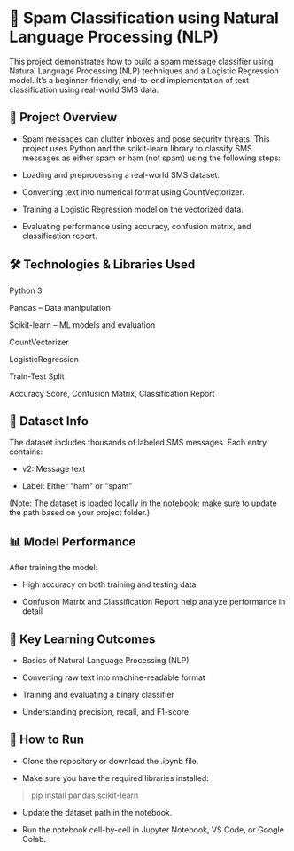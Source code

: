# 📧 Spam Classification using Natural Language Processing (NLP)
This project demonstrates how to build a spam message classifier using Natural Language Processing (NLP) techniques and a Logistic Regression model. It’s a beginner-friendly, end-to-end implementation of text classification using real-world SMS data.

## 🚀 Project Overview
 - Spam messages can clutter inboxes and pose security threats. This project uses Python and the scikit-learn library to classify SMS messages as either spam or ham (not spam) using the following steps:

- Loading and preprocessing a real-world SMS dataset.

- Converting text into numerical format using CountVectorizer.

- Training a Logistic Regression model on the vectorized data.

- Evaluating performance using accuracy, confusion matrix, and classification report.

## 🛠️ Technologies & Libraries Used
Python 3

Pandas – Data manipulation

Scikit-learn – ML models and evaluation

CountVectorizer

LogisticRegression

Train-Test Split

Accuracy Score, Confusion Matrix, Classification Report

## 📂 Dataset Info
The dataset includes thousands of labeled SMS messages. Each entry contains:

- v2: Message text

- Label: Either "ham" or "spam"

(Note: The dataset is loaded locally in the notebook; make sure to update the path based on your project folder.)

## 📊 Model Performance
After training the model:

- High accuracy on both training and testing data

- Confusion Matrix and Classification Report help analyze performance in detail

## 🧠 Key Learning Outcomes
- Basics of Natural Language Processing (NLP)

- Converting raw text into machine-readable format

- Training and evaluating a binary classifier

- Understanding precision, recall, and F1-score

## 📌 How to Run
 - Clone the repository or download the .ipynb file.

- Make sure you have the required libraries installed:

> pip install pandas scikit-learn

- Update the dataset path in the notebook.

- Run the notebook cell-by-cell in Jupyter Notebook, VS Code, or Google Colab.
